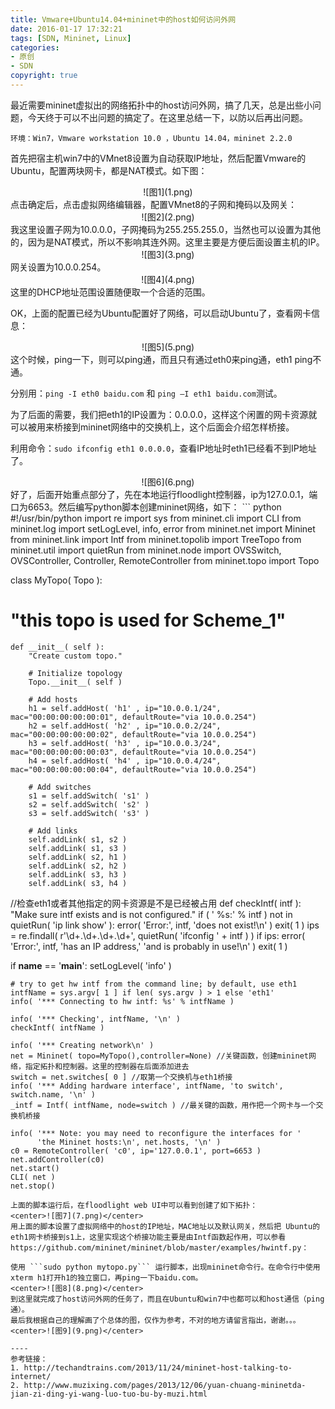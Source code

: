```yaml
---
title: Vmware+Ubuntu14.04+mininet中的host如何访问外网
date: 2016-01-17 17:32:21
tags: [SDN, Mininet, Linux]
categories:
- 原创
- SDN
copyright: true
---
```

最近需要mininet虚拟出的网络拓扑中的host访问外网，搞了几天，总是出些小问题，今天终于可以不出问题的搞定了。在这里总结一下，以防以后再出问题。

`环境：Win7，Vmware workstation 10.0 ，Ubuntu 14.04，mininet 2.2.0`

首先把宿主机win7中的VMnet8设置为自动获取IP地址，然后配置Vmware的Ubuntu，配置两块网卡，都是NAT模式。如下图：
<center>![图1](1.png)</center>
点击确定后，点击虚拟网络编辑器，配置VMnet8的子网和掩码以及网关：
<center>![图2](2.png)</center>
我这里设置子网为10.0.0.0，子网掩码为255.255.255.0，当然也可以设置为其他的，因为是NAT模式，所以不影响其连外网。这里主要是方便后面设置主机的IP。
<center>![图3](3.png)</center>
网关设置为10.0.0.254。
<center>![图4](4.png)</center>
这里的DHCP地址范围设置随便取一个合适的范围。
 
OK，上面的配置已经为Ubuntu配置好了网络，可以启动Ubuntu了，查看网卡信息：
<center>![图5](5.png)</center>
这个时候，ping一下，则可以ping通，而且只有通过eth0来ping通，eth1 ping不通。

分别用：`ping -I eth0 baidu.com` 和 `ping –I eth1 baidu.com`测试。

为了后面的需要，我们把eth1的IP设置为：0.0.0.0，这样这个闲置的网卡资源就可以被用来桥接到mininet网络中的交换机上，这个后面会介绍怎样桥接。

利用命令：`sudo ifconfig eth1 0.0.0.0`，查看IP地址时eth1已经看不到IP地址了。
<center>![图6](6.png)</center>
好了，后面开始重点部分了，先在本地运行floodlight控制器，ip为127.0.0.1，端口为6653。然后编写python脚本创建mininet网络，如下：
``` python
#!/usr/bin/python
import re
import sys
from mininet.cli import CLI
from mininet.log import setLogLevel, info, error
from mininet.net import Mininet
from mininet.link import Intf
from mininet.topolib import TreeTopo
from mininet.util import quietRun
from mininet.node import OVSSwitch, OVSController, Controller, RemoteController
from mininet.topo import Topo
 
class MyTopo( Topo ):
#    "this topo is used for Scheme_1"
    
    def __init__( self ):
        "Create custom topo."
 
        # Initialize topology
        Topo.__init__( self )
 
        # Add hosts 
        h1 = self.addHost( 'h1' , ip="10.0.0.1/24", mac="00:00:00:00:00:01", defaultRoute="via 10.0.0.254")
        h2 = self.addHost( 'h2' , ip="10.0.0.2/24", mac="00:00:00:00:00:02", defaultRoute="via 10.0.0.254")
        h3 = self.addHost( 'h3' , ip="10.0.0.3/24", mac="00:00:00:00:00:03", defaultRoute="via 10.0.0.254")
        h4 = self.addHost( 'h4' , ip="10.0.0.4/24", mac="00:00:00:00:00:04", defaultRoute="via 10.0.0.254")
        
        # Add switches
        s1 = self.addSwitch( 's1' )
        s2 = self.addSwitch( 's2' )
        s3 = self.addSwitch( 's3' )
 
        # Add links
        self.addLink( s1, s2 )
        self.addLink( s1, s3 )
        self.addLink( s2, h1 )
        self.addLink( s2, h2 )
        self.addLink( s3, h3 )
        self.addLink( s3, h4 )
//检查eth1或者其他指定的网卡资源是不是已经被占用
def checkIntf( intf ):
    "Make sure intf exists and is not configured."
    if ( ' %s:' % intf ) not in quietRun( 'ip link show' ):
        error( 'Error:', intf, 'does not exist!\n' )
        exit( 1 )
    ips = re.findall( r'\d+\.\d+\.\d+\.\d+', quietRun( 'ifconfig ' + intf ) )
    if ips:
        error( 'Error:', intf, 'has an IP address,'
               'and is probably in use!\n' )
        exit( 1 )
 
if __name__ == '__main__':
    setLogLevel( 'info' )
 
    # try to get hw intf from the command line; by default, use eth1
    intfName = sys.argv[ 1 ] if len( sys.argv ) > 1 else 'eth1'
    info( '*** Connecting to hw intf: %s' % intfName )
 
    info( '*** Checking', intfName, '\n' )
    checkIntf( intfName )
 
    info( '*** Creating network\n' )
    net = Mininet( topo=MyTopo(),controller=None) //关键函数，创建mininet网络，指定拓扑和控制器。这里的控制器在后面添加进去
    switch = net.switches[ 0 ] //取第一个交换机与eth1桥接
    info( '*** Adding hardware interface', intfName, 'to switch', switch.name, '\n' )
    _intf = Intf( intfName, node=switch ) //最关键的函数，用作把一个网卡与一个交换机桥接
 
    info( '*** Note: you may need to reconfigure the interfaces for '
          'the Mininet hosts:\n', net.hosts, '\n' )
    c0 = RemoteController( 'c0', ip='127.0.0.1', port=6653 )
    net.addController(c0)
    net.start()
    CLI( net )
    net.stop()
```
上面的脚本运行后，在floodlight web UI中可以看到创建了如下拓扑：
<center>![图7](7.png)</center>
用上面的脚本设置了虚拟网络中的host的IP地址，MAC地址以及默认网关，然后把 Ubuntu的eth1网卡桥接到s1上，这里实现这个桥接功能主要是由Intf函数起作用，可以参看https://github.com/mininet/mininet/blob/master/examples/hwintf.py：

使用 ```sudo python mytopo.py``` 运行脚本，出现mininet命令行。在命令行中使用xterm h1打开h1的独立窗口，再ping一下baidu.com。
<center>![图8](8.png)</center>
到这里就完成了host访问外网的任务了，而且在Ubuntu和win7中也都可以和host通信（ping通）。
最后我根据自己的理解画了个总体的图，仅作为参考，不对的地方请留言指出，谢谢。。。
<center>![图9](9.png)</center>

----
参考链接：
1. http://techandtrains.com/2013/11/24/mininet-host-talking-to-internet/
2. http://www.muzixing.com/pages/2013/12/06/yuan-chuang-mininetda-jian-zi-ding-yi-wang-luo-tuo-bu-by-muzi.html